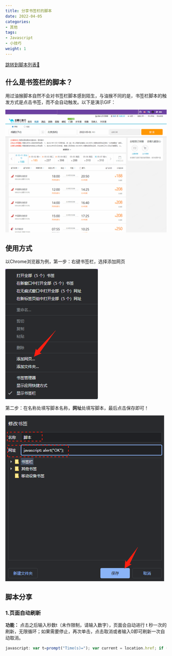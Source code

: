 ```yaml
---
title: 分享书签栏的脚本
date: 2022-04-05
categories:
- 其他
tags:
- Javascript
- 小技巧
weight: 1
---
```


[跳转到脚本列表🚀](#脚本分享)

## 什么是书签栏的脚本？

用过油猴脚本自然不会对书签栏脚本感到陌生，与油猴不同的是，书签栏脚本的触发方式是点击书签，而不会自动触发。以下是演示GIF：

![演示动图](index.assets/%E6%88%AA%E5%9B%BE_20220428214410.gif)

## 使用方式

以Chrome浏览器为例，第一步：右键书签栏，选择添加网页

![添加网页](index.assets/image-20220428214718234.png)

第二步：在名称处填写脚本名称，**网址**处填写脚本，最后点击保存即可！

![输入脚本](index.assets/image-20220428214954607.png)

## 脚本分享

### 1.页面自动刷新

**功能：** 点击之后输入秒数t（未作限制，请输入数字），页面会自动进行 t 秒一次的刷新，无限循环；如果需要停止，再次单击，点击取消或者输入0即可刷新一次自动取消。

```js
javascript: var t=prompt("Time(s)="); var current = location.href; if (t) {setTimeout('reload()', 1000 * t); function reload() { setTimeout('reload()', 1000 * t); var fr4me = '<frameset cols=\'*\'>\n<frame src=\'' + current + '\' />'; fr4me += '</frameset>'; with (document) { write(fr4me); void (close()); }; };}else{location.replace(current);};
```



